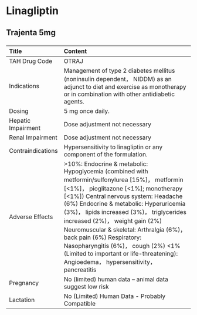 # Linagliptin

## Trajenta 5mg

##### 

| Title              | Content                                                                                                                                                                                                                                                                                                                                                                                                                                                                                                           |
|:-------------------|:------------------------------------------------------------------------------------------------------------------------------------------------------------------------------------------------------------------------------------------------------------------------------------------------------------------------------------------------------------------------------------------------------------------------------------------------------------------------------------------------------------------|
| TAH Drug Code      | OTRAJ                                                                                                                                                                                                                                                                                                                                                                                                                                                                                                             |
| Indications        | Management of type 2 diabetes mellitus (noninsulin dependent， NIDDM) as an adjunct to diet and exercise as monotherapy or in combination with other antidiabetic agents.                                                                                                                                                                                                                                                                                                                                         |
| Dosing             | 5 mg once daily.                                                                                                                                                                                                                                                                                                                                                                                                                                                                                                  |
| Hepatic Impairment | Dose adjustment not necessary                                                                                                                                                                                                                                                                                                                                                                                                                                                                                     |
| Renal Impairment   | Dose adjustment not necessary                                                                                                                                                                                                                                                                                                                                                                                                                                                                                     |
| Contraindications  | Hypersensitivity to linagliptin or any component of the formulation.                                                                                                                                                                                                                                                                                                                                                                                                                                              |
| Adverse Effects    | >10%: Endocrine & metabolic: Hypoglycemia (combined with metformin/sulfonylurea [15%]， metformin [<1%]， pioglitazone [<1%]; monotherapy [<1%]) Central nervous system: Headache (6%) Endocrine & metabolic: Hyperuricemia (3%)， lipids increased (3%)， triglycerides increased (2%)， weight gain (2%) Neuromuscular & skeletal: Arthralgia (6%)， back pain (6%) Respiratory: Nasopharyngitis (6%)， cough (2%) <1% (Limited to important or life-threatening): Angioedema， hypersensitivity， pancreatitis |
| Pregnancy          | No (limited) human data – animal data suggest low risk                                                                                                                                                                                                                                                                                                                                                                                                                                                            |
| Lactation          | No (Limited) Human Data - Probably Compatible                                                                                                                                                                                                                                                                                                                                                                                                                                                                     |

